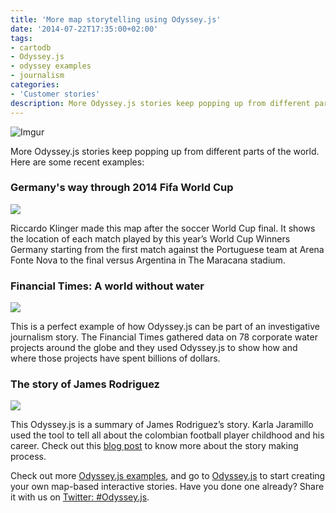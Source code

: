```yaml
---
title: 'More map storytelling using Odyssey.js'
date: '2014-07-22T17:35:00+02:00'
tags:
- cartodb
- Odyssey.js
- odyssey examples
- journalism
categories:
- 'Customer stories'
description: More Odyssey.js stories keep popping up from different parts of the world.
---
```


![Imgur](http://i.imgur.com/9jG2O2v.jpg)

More Odyssey.js stories keep popping up from different parts of the world. Here are some recent examples: 

<!--more-->

### Germany's way through 2014 Fifa World Cup 

<a href="http://bl.ocks.org/anonymous/raw/b25e486daa1c44b9c89e/"><img src="http://i.imgur.com/UflHJt0.png"></a>

Riccardo Klinger made this map after the soccer World Cup final. It shows the location of  each match played by this year’s World Cup Winners Germany starting from the first match against the Portuguese team at Arena Fonte Nova to the final versus Argentina in The Maracana stadium. 

### Financial Times: A world without water

<a href="http://www.ft.com/intl/cms/s/0/8e42bdc8-0838-11e4-9afc-00144feab7de.html#slide0"><img src="http://i.imgur.com/lV0mHFA.png"></a>

This is a perfect example of how Odyssey.js can be part of an investigative journalism story.  The Financial Times gathered data on 78 corporate water projects around the globe and they used Odyssey.js to show how and where those projects have spent billions of dollars. 

### The story of James Rodriguez 

<a href="http://karlajaramillo.github.io/qindio-firstmap/"><img src="http://i.imgur.com/2X5GgbR.png"></a>

This Odyssey.js is a summary of James Rodriguez’s story. Karla Jaramillo used the tool to tell all about the colombian football player childhood and his career. Check out this [blog post](http://karlajaramillo.com/post/92418958547/the-story-of-james-rodriguez?utm_content=buffer94636&utm_medium=social&utm_source=twitter.com&utm_campaign=buffer) to know more about the story making process. 

Check out more [Odyssey.js examples](http://blog.cartodb.com/odyssey-js-examples-in-the-wild/), and go to [Odyssey.js](http://cartodb.github.io/odyssey.js/) to start creating your own map-based interactive stories. Have you done one already? Share it with us on [Twitter: #Odyssey.js](https://twitter.com/search?src=typd&q=%23odyssey.js). 
